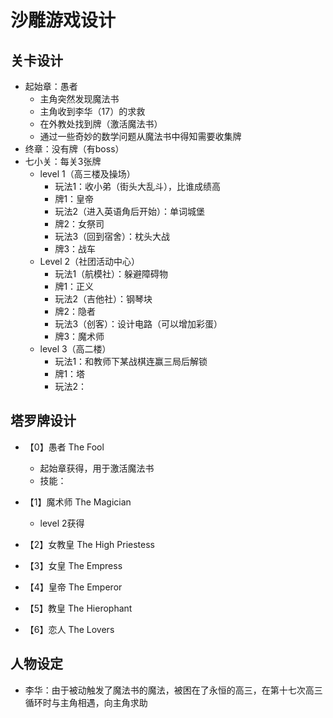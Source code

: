 # 沙雕游戏设计

## 关卡设计

* 起始章：愚者
  * 主角突然发现魔法书
  * 主角收到李华（17）的求救
  * 在外教处找到牌（激活魔法书）
  * 通过一些奇妙的数学问题从魔法书中得知需要收集牌
* 终章：没有牌（有boss）
* 七小关：每关3张牌
  * level 1（高三楼及操场）
    * 玩法1：收小弟（街头大乱斗），比谁成绩高
    * 牌1：皇帝
    * 玩法2（进入英语角后开始）：单词城堡
    * 牌2：女祭司
    * 玩法3（回到宿舍）：枕头大战
    * 牌3：战车
  * Level 2（社团活动中心）
    * 玩法1（航模社）：躲避障碍物
    * 牌1：正义
    * 玩法2（吉他社）：钢琴块
    * 牌2：隐者
    * 玩法3（创客）：设计电路（可以增加彩蛋）
    * 牌3：魔术师
  * level 3（高二楼）
    * 玩法1：和教师下某战棋连赢三局后解锁
    * 牌1：塔
    * 玩法2：

## 塔罗牌设计

* 【0】愚者 The Fool
  * 起始章获得，用于激活魔法书
  * 技能：

* 【1】魔术师 The Magician
  * level 2获得

* 【2】女教皇 The High Priestess

* 【3】女皇 The Empress

* 【4】皇帝 The Emperor

* 【5】教皇 The Hierophant

* 【6】恋人 The Lovers

##  人物设定 

* 李华：由于被动触发了魔法书的魔法，被困在了永恒的高三，在第十七次高三循环时与主角相遇，向主角求助

